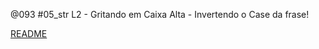 @093 #05_str L2 - Gritando em Caixa Alta - Invertendo o Case da frase!

[README](../base/093/Readme.md)
